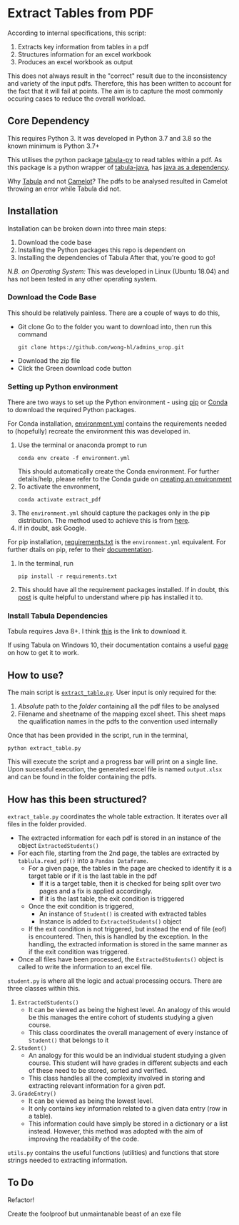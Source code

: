 <h1> Extract Tables from PDF </h1>

According to internal specifications, this script:
1. Extracts key information from tables in a pdf
2. Structures information for an excel workbook
3. Produces an excel workbook as output

This does not always result in the "correct" result due to the inconsistency and variety of the input pdfs.
Therefore, this has been written to account for the fact that it will fail at points. The aim is to capture the
most commonly occuring cases to reduce the overall workload.

<h2> Core Dependency </h2>

This requires Python 3. It was developed in Python 3.7 and 3.8 so the known minimum is Python 3.7+

This utilises the python package [tabula-py](https://tabula-py.readthedocs.io/en/latest/tabula.html) to read tables within
a pdf. As this package is a python wrapper of [tabula-java](https://github.com/tabulapdf/tabula-java), has [java as a dependency](https://pypi.org/project/tabula-py/).

Why [Tabula](https://tabula.technology/) and not [Camelot](https://camelot-py.readthedocs.io/en/master/index.html)? The pdfs to be analysed resulted in Camelot throwing an error while Tabula did not. 

<h2> Installation </h2>

Installation can be broken down into three main steps:
  1. Download the code base
  2. Installing the Python packages this repo is dependent on
  3. Installing the dependencies of Tabula
After that, you're good to go!

*N.B. on Operating System:* This was developed in Linux (Ubuntu 18.04) and has not been tested in any other operating system.

<h3> Download the Code Base </h3>

This should be relatively painless. There are a couple of ways to do this,
  - Git clone
      Go to the folder you want to download into, then run this command 
      ```
      git clone https://github.com/wong-hl/admins_urop.git
      ```
  - Download the zip file
  - Click the Green download code button 

<h3> Setting up Python environment </h3>

There are two ways to set up the Python environment - using [pip](https://pypi.org/project/pip/) or [Conda](https://github.com/conda/conda) to download the required Python packages. 

For Conda installation, [environment.yml](environment.yml) contains the requirements needed to (hopefully) recreate the environment this was developed in.
  1. Use the terminal or anaconda prompt to run 
       ```
       conda env create -f environment.yml
       ```
     This should automatically create the Conda environment. For further details/help, please refer to the Conda guide on [creating an environment](https://docs.conda.io/projects/conda/en/latest/user-guide/tasks/manage-environments.html#creating-an-environment-from-an-environment-yml-file)
  2. To activate the envronment, 
       ```
       conda activate extract_pdf
       ```
  3. The `environment.yml` should capture the packages only in the pip distribution. The method used to achieve this is from [here](https://stackoverflow.com/questions/35245401/combining-conda-environment-yml-with-pip-requirements-txt). 
  4. If in doubt, ask Google. 

For pip installation, [requirements.txt](requirements.txt) is the `environment.yml` equivalent. For further dtails on pip, refer to their [documentation](https://pip.pypa.io/en/stable/getting-started/).
  1. In the terminal, run 
       ```
       pip install -r requirements.txt
       ```
  2. This should have all the requirement packages installed. If in doubt, this [post](https://stackoverflow.com/questions/29980798/where-does-pip-install-its-packages) is quite helpful to understand where pip has installed it to.

<h3> Install Tabula Dependencies </h3>
 
Tabula requires Java 8+. I think [this](https://www.oracle.com/java/technologies/javase-jre8-downloads.html) is the link to download it. 

If using Tabula on Windows 10, their documentation contains a useful [page](https://tabula-py.readthedocs.io/en/latest/getting_started.html#get-tabula-py-working-windows-10) 
on how to get it to work.


<h2> How to use? </h2>

The main script is [`extract_table.py`](extract_table.py). User input is only required for the:
  1. _Absolute_ path to the _folder_ containing all the pdf files to be analysed
  2. Filename and sheetname of the mapping excel sheet. This sheet maps the qualification names in the pdfs to the convention used internally

Once that has been provided in the script, run in the terminal, 
  ```
  python extract_table.py
  ```
This will execute the script and a progress bar will print on a single line.
Upon sucessful execution, the generated excel file is named `output.xlsx` and can be found in the folder containing the pdfs.


<h2> How has this been structured? </h2>

`extract_table.py` coordinates the whole table extraction. It iterates over all files in the folder provided. 
- The extracted information for each pdf is stored in an instance of the object `ExtractedStudents()`
- For each file, starting from the 2nd page, the tables are extracted by `tablula.read_pdf()` into a `Pandas Dataframe`. 
  - For a given page, the tables in the page are checked to identify it is a target table or if it is the last table in the pdf 
    - If it is a target table, then it is checked for being split over two pages and a fix is applied accordingly.
    - If it is the last table, the exit condition is triggered
  - Once the exit condition is triggered, 
    - An instance of `Student()` is created with extracted tables
    - Instance is added to `ExtractedStudents()` object
  - If the exit condition is not triggered, but instead the end of file (eof) is encountered. Then, this is handled by the exception. In the handling, the extracted information is stored in the same manner as if the exit condition was triggered. 
- Once all files have been processed, the `ExtractedStudents()` object is called to write the information to an excel file.  

`student.py` is where all the logic and actual processing occurs. There are three classes within this. 
  1. `ExtractedStudents()`
      - It can be viewed as being the highest level. An analogy of this would be this manages the entire cohort of students studying a given course.
      - This class coordinates the overall management of every instance of `Student()` that belongs to it 
  2. `Student()`
      - An analogy for this would be an individual student studying a given course. This student will have grades in different subjects and each of these need to be stored, sorted and verified.
      - This class handles all the complexity involved in storing and extracting relevant information for a given pdf. 
  3. `GradeEntry()`
      - It can be viewed as being the lowest level. 
      - It only contains key information related to a given data entry (row in a table). 
      - This information could have simply be stored in a dictionary or a list instead. However, this method was adopted with the aim of improving the readability of the code.

`utils.py` contains the useful functions (utilities) and functions that store strings needed to extracting information.

<h2> To Do </h2>

Refactor!

Create the foolproof but unmaintanable beast of an exe file 
